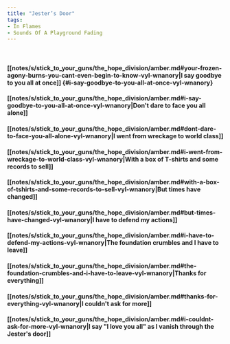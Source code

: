 ```yaml
---
title: "Jester’s Door"
tags:
- In Flames
- Sounds Of A Playground Fading
---
```

&nbsp;
#### [[notes/s/stick_to_your_guns/the_hope_division/amber.md#your-frozen-agony-burns-you-cant-even-begin-to-know-vyl-wnanory|I say goodbye to you all at once]] {#i-say-goodbye-to-you-all-at-once-vyl-wnanory}
#### [[notes/s/stick_to_your_guns/the_hope_division/amber.md#i-say-goodbye-to-you-all-at-once-vyl-wnanory|Don't dare to face you all alone]]
#### [[notes/s/stick_to_your_guns/the_hope_division/amber.md#dont-dare-to-face-you-all-alone-vyl-wnanory|I went from wreckage to world class]]
#### [[notes/s/stick_to_your_guns/the_hope_division/amber.md#i-went-from-wreckage-to-world-class-vyl-wnanory|With a box of T-shirts and some records to sell]]
#### [[notes/s/stick_to_your_guns/the_hope_division/amber.md#with-a-box-of-tshirts-and-some-records-to-sell-vyl-wnanory|But times have changed]]
#### [[notes/s/stick_to_your_guns/the_hope_division/amber.md#but-times-have-changed-vyl-wnanory|I have to defend my actions]]
#### [[notes/s/stick_to_your_guns/the_hope_division/amber.md#i-have-to-defend-my-actions-vyl-wnanory|The foundation crumbles and I have to leave]]
#### [[notes/s/stick_to_your_guns/the_hope_division/amber.md#the-foundation-crumbles-and-i-have-to-leave-vyl-wnanory|Thanks for everything]]
#### [[notes/s/stick_to_your_guns/the_hope_division/amber.md#thanks-for-everything-vyl-wnanory|I couldn't ask for more]]
#### [[notes/s/stick_to_your_guns/the_hope_division/amber.md#i-couldnt-ask-for-more-vyl-wnanory|I say "I love you all" as I vanish through the Jester's door]]
